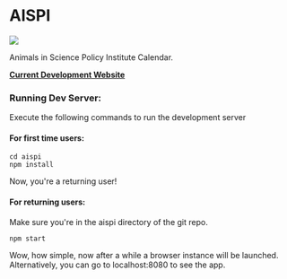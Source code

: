 # AISPI

![](https://img.shields.io/badge/Development-In%20Progress-yellow.svg) 

Animals in Science Policy Institute Calendar.

[**Current Development Website**](http://aispi-planner.herokuapp.com/)

### Running Dev Server:

Execute the following commands to run the development server

#### For first time users:

```
cd aispi
npm install
```

Now, you're a returning user!


#### For returning users:

Make sure you're in the aispi directory of the git repo.
```
npm start
```


Wow, how simple, now after a while a browser instance will be launched. Alternatively, you can go to localhost:8080 to see the app. 